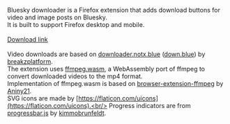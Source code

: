 Bluesky downloader is a Firefox extension that adds download buttons for video and image posts on Bluesky.<br/>
It is built to support Firefox desktop and mobile.
<br/><br/>
[Download link](https://addons.mozilla.org/en-CA/firefox/addon/bluesky-downloader/)
<br/><br/>
Video downloads are based on [downloader.notx.blue](https://github.com/breakzplatform/downloader.notx.blue) ([down.blue](https://down.blue)) by [breakzplatform](https://github.com/breakzplatform).<br/>
The extension uses [ffmpeg.wasm](https://github.com/ffmpegwasm/ffmpeg.wasm), a WebAssembly port of ffmpeg to convert downloaded videos to the mp4 format.<br/>
Implementation of ffmpeg.wasm is based on [browser-extension-ffmpeg](https://github.com/Aniny21/browser-extension-ffmpeg) by [Aniny21](https://github.com/Aniny21).<br/>
SVG icons are made by [https://flaticon.com/uicons](https://flaticon.com/uicons).<br/>
Progress indicators are from [progressbar.js](https://github.com/kimmobrunfeldt/progressbar.js) by [kimmobrunfeldt](https://github.com/kimmobrunfeldt). 
